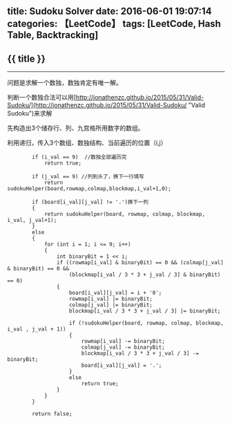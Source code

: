 title: Sudoku Solver
date: 2016-06-01 19:07:14
categories: 【LeetCode】
tags: [LeetCode, Hash Table, Backtracking]
---
## {{ title }} ##

---

问题是求解一个数独，数独肯定有唯一解。

判断一个数独合法可以用[http://jonathenzc.github.io/2015/05/31/Valid-Sudoku/](http://jonathenzc.github.io/2015/05/31/Valid-Sudoku/ "Valid Sudoku")来求解

先构造出3个储存行、列、九宫格所用数字的数组。

利用递归，传入3个数组、数独结构、当前遍历的位置（i,j）

```
    	if (i_val == 9)  //数独全部遍历完
    		return true;
    	
    	if (j_val == 9) //列到头了，换下一行填写
    		return sudokuHelper(board,rowmap,colmap,blockmap,i_val+1,0);
    
    	if (board[i_val][j_val] != '.')换下一列
    	{
    		return sudokuHelper(board, rowmap, colmap, blockmap, i_val, j_val+1);
    	}
    	else
    	{
    		for (int i = 1; i <= 9; i++)
    		{
    			int binaryBit = 1 << i;
    			if ((rowmap[i_val] & binaryBit) == 0 && (colmap[j_val] & binaryBit) == 0 &&
    				(blockmap[i_val / 3 * 3 + j_val / 3] & binaryBit) == 0)
    			{
    				board[i_val][j_val] = i + '0';
    				rowmap[i_val] |= binaryBit;
    				colmap[j_val] |= binaryBit;
    				blockmap[i_val / 3 * 3 + j_val / 3] |= binaryBit;
    
    				if (!sudokuHelper(board, rowmap, colmap, blockmap, i_val , j_val + 1))
    				{
    					rowmap[i_val] -= binaryBit;
    					colmap[j_val] -= binaryBit;
    					blockmap[i_val / 3 * 3 + j_val / 3] -= binaryBit;
    					board[i_val][j_val] = '.';
    				}
    				else
    					return true;
    			}
    		}
    	}
    
    	return false;
```  